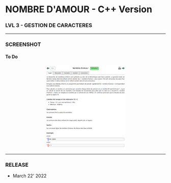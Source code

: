 # NOMBRE D'AMOUR - C++ Version
### LVL 3 - GESTION DE CARACTERES 

---
### **SCREENSHOT**

#### To Do
<div align="center">
    <img
        src="https://github.com/Ayckinn/CPP/blob/main/FRANCE_IOI/LEVEL_03/3_Gestion_de_caracteres/2_nombre_amour/todo.png"
        alt="DEMO"
        style="width:50%">
</div>

---
### **RELEASE**

- March 22' 2022
